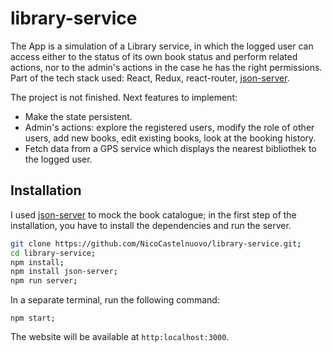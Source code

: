 # library-service

The App is a simulation of a Library service, in which the logged user can access either to the status of its own book status and perform related actions, nor to the admin's actions in the case he has the right permissions. Part of the tech stack used: React, Redux, react-router, [json-server](https://github.com/typicode/json-server).

The project is not finished. Next features to implement:
- Make the state persistent.
- Admin's actions: explore the registered users, modify the role of other users, add new books, edit existing books, look at the booking history.
- Fetch data from a GPS service which displays the nearest bibliothek to the logged user.

## Installation
I used [json-server](https://github.com/typicode/json-server) to mock the book catalogue; in the first step of the installation, you have to install the dependencies and run the server.
```bash
git clone https://github.com/NicoCastelnuovo/library-service.git;
cd library-service;
npm install;
npm install json-server;
npm run server;
```
In a separate terminal, run the following command:
```
npm start;
```
The website will be available at `http:localhost:3000`.
